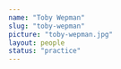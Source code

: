```yaml
---
name: "Toby Wepman"
slug: "toby-wepman"
picture: "toby-wepman.jpg"
layout: people
status: "practice"
---
```

